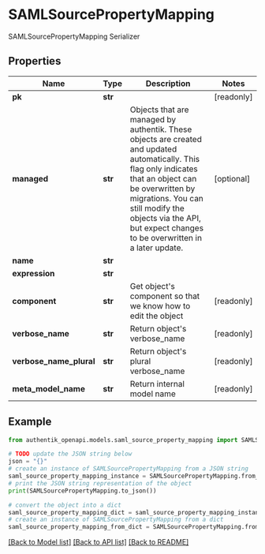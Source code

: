 # SAMLSourcePropertyMapping

SAMLSourcePropertyMapping Serializer

## Properties

Name | Type | Description | Notes
------------ | ------------- | ------------- | -------------
**pk** | **str** |  | [readonly] 
**managed** | **str** | Objects that are managed by authentik. These objects are created and updated automatically. This flag only indicates that an object can be overwritten by migrations. You can still modify the objects via the API, but expect changes to be overwritten in a later update. | [optional] 
**name** | **str** |  | 
**expression** | **str** |  | 
**component** | **str** | Get object&#39;s component so that we know how to edit the object | [readonly] 
**verbose_name** | **str** | Return object&#39;s verbose_name | [readonly] 
**verbose_name_plural** | **str** | Return object&#39;s plural verbose_name | [readonly] 
**meta_model_name** | **str** | Return internal model name | [readonly] 

## Example

```python
from authentik_openapi.models.saml_source_property_mapping import SAMLSourcePropertyMapping

# TODO update the JSON string below
json = "{}"
# create an instance of SAMLSourcePropertyMapping from a JSON string
saml_source_property_mapping_instance = SAMLSourcePropertyMapping.from_json(json)
# print the JSON string representation of the object
print(SAMLSourcePropertyMapping.to_json())

# convert the object into a dict
saml_source_property_mapping_dict = saml_source_property_mapping_instance.to_dict()
# create an instance of SAMLSourcePropertyMapping from a dict
saml_source_property_mapping_from_dict = SAMLSourcePropertyMapping.from_dict(saml_source_property_mapping_dict)
```
[[Back to Model list]](../README.md#documentation-for-models) [[Back to API list]](../README.md#documentation-for-api-endpoints) [[Back to README]](../README.md)


